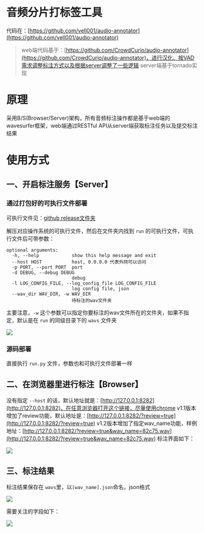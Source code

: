 # 音频分片打标签工具

代码在：[https://github.com/vell001/audio-annotator](https://github.com/vell001/audio-annotator)

> web端代码基于：[https://github.com/CrowdCurio/audio-annotator](https://github.com/CrowdCurio/audio-annotator)，进行汉化、按VAD需求调整标注方式以及根据server调整了一些逻辑
> server端基于tornado实现

# 原理

采用B/S(Browser/Server)架构，所有音频标注操作都是基于web端的wavesurfer框架，web端通过RESTful API从server端获取标注任务以及提交标注结果

# 使用方式

## 一、开启标注服务【Server】

### 通过打包好的可执行文件部署

可执行文件见：[github release文件夹](https://github.com/vell001/audio-annotator/releases)

解压对应操作系统的可执行文件，然后在文件夹内找到 `run` 的可执行文件，可执行文件后可带参数：

```
optional arguments:
  -h, --help            show this help message and exit
  --host HOST           host, 0.0.0.0 代表外网可以访问
  -p PORT, --port PORT  port
  -d DEBUG, --debug DEBUG
                        debug
  -l LOG_CONFIG_FILE, --log_config_file LOG_CONFIG_FILE
                        log config file, json
  --wav_dir WAV_DIR, -w WAV_DIR
                        待标注的wav文件夹
```

主要注意，`-w` 这个参数可以指定你要标注的wav文件所在的文件夹，如果不指定，默认是在 `run` 的同级目录下的 `wavs` 文件夹

![](https://ask.qcloudimg.com/draft/1420883/dynuke9yy5.png)

### 源码部署

直接执行 `run.py` 文件，参数也和可执行文件部署一样

## 二、在浏览器里进行标注【Browser】

没有指定 `--host` 的话，默认地址就是：[http://127.0.0.1:8282](http://127.0.0.1:8282)，在任意浏览器打开这个链接，尽量使用chrome
v1.1版本增加了review功能，默认地址是：[http://127.0.0.1:8282/?review=true](http://127.0.0.1:8282/?review=true)
v1.2版本增加了指定wav_name功能，样例地址：[http://127.0.0.1:8282/?review=true&wav_name=82c75.wav](http://127.0.0.1:8282/?review=true&wav_name=82c75.wav)
标注界面如下：

![](https://ask.qcloudimg.com/draft/1420883/nh7nnrmkly.png)

## 三、标注结果

标注结果保存在 `wavs`里，以`[wav_name].json`命名，json格式

![](https://ask.qcloudimg.com/draft/1420883/lwrd861ue2.png)

需要关注的字段如下：

![](https://ask.qcloudimg.com/draft/1420883/xk2s6nih6l.png)
